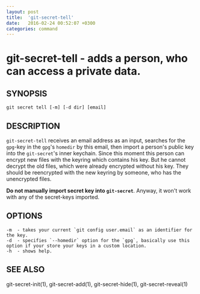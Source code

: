 ```yaml
---
layout: post
title:  'git-secret-tell'
date:   2016-02-24 00:52:07 +0300
categories: command
---
```

git-secret-tell - adds a person, who can access a private data.
===============================================================

## SYNOPSIS

    git secret tell [-m] [-d dir] [email]


## DESCRIPTION
`git-secret-tell` receives an email address as an input, searches for the `gpg`-key in the `gpg`'s `homedir` by this email, then import a person's public key into the `git-secret`'s inner keychain. Since this moment this person can encrypt new files with the keyring which contains his key. But he cannot decrypt the old files, which were already encrypted without his key. They should be reencrypted with the new keyring by someone, who has the unencrypted files.

**Do not manually import secret key into `git-secret`**. Anyway, it won't work with any of the secret-keys imported.


## OPTIONS

    -m  - takes your current `git config user.email` as an identifier for the key.
    -d  - specifies `--homedir` option for the `gpg`, basically use this option if your store your keys in a custom location.
    -h  - shows help.


## SEE ALSO

git-secret-init(1), git-secret-add(1), git-secret-hide(1), git-secret-reveal(1)
